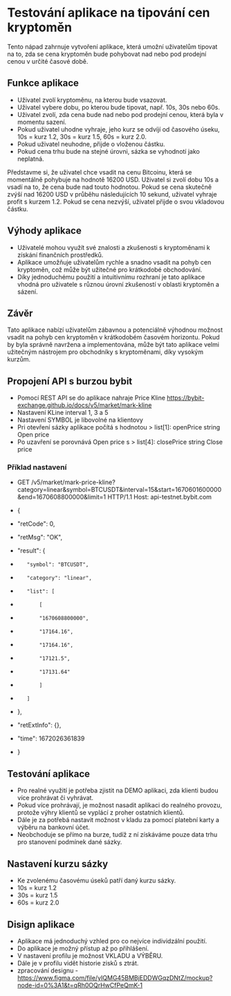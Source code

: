 # Testování aplikace na tipování cen kryptoměn

Tento nápad zahrnuje vytvoření aplikace, která umožní uživatelům tipovat na to, zda se cena kryptoměn bude pohybovat nad nebo pod prodejní cenou v určité časové době.

## Funkce aplikace

- Uživatel zvolí kryptoměnu, na kterou bude vsazovat.
- Uživatel vybere dobu, po kterou bude tipovat, např. 10s, 30s nebo 60s.
- Uživatel zvolí, zda cena bude nad nebo pod prodejní cenou, která byla v momentu sazení.
- Pokud uživatel uhodne vyhraje, jeho kurz se odvíjí od časového úseku, 10s = kurz 1.2, 30s = kurz 1.5, 60s = kurz 2.0.
- Pokud uživatel neuhodne, přijde o vloženou částku.
- Pokud cena trhu bude na stejné úrovni, sázka se vyhodnotí jako neplatná.

Představme si, že uživatel chce vsadit na cenu Bitcoinu, která se momentálně pohybuje na hodnotě 16200 USD. Uživatel si zvolí dobu 10s a vsadí na to, že cena bude nad touto hodnotou. Pokud se cena skutečně zvýší nad 16200 USD v průběhu následujících 10 sekund, uživatel vyhraje profit s kurzem 1.2. Pokud se cena nezvýší, uživatel přijde o svou vkladovou částku.

## Výhody aplikace

- Uživatelé mohou využít své znalosti a zkušenosti s kryptoměnami k získání finančních prostředků.
- Aplikace umožňuje uživatelům rychle a snadno vsadit na pohyb cen kryptoměn, což může být užitečné pro krátkodobé obchodování.
- Díky jednoduchému použití a intuitivnímu rozhraní je tato aplikace vhodná pro uživatele s různou úrovní zkušeností v oblasti kryptoměn a sázení.

## Závěr

Tato aplikace nabízí uživatelům zábavnou a potenciálně výhodnou možnost vsadit na pohyb cen kryptoměn v krátkodobém časovém horizontu. Pokud by byla správně navržena a implementována, může být tato aplikace velmi užitečným nástrojem pro obchodníky s kryptoměnami, díky vysokým kurzům.

## Propojení API s burzou bybit

- Pomocí REST API se do aplikace nahraje Price Kline https://bybit-exchange.github.io/docs/v5/market/mark-kline
- Nastavení KLine interval 1, 3 a 5
- Nastavení SYMBOL je libovolné na klientovy
- Pri otevření sázky aplikace počítá s hodnotou > list[1]: openPrice	string	Open price
- Po uzavření se porovnává Open price s > list[4]: closePrice	string	Close price

### Příklad nastavení

- GET /v5/market/mark-price-kline?category=linear&symbol=BTCUSDT&interval=15&start=1670601600000&end=1670608800000&limit=1 HTTP/1.1
Host: api-testnet.bybit.com

- {
-    "retCode": 0,
-    "retMsg": "OK",
-    "result": {
-        "symbol": "BTCUSDT",
-        "category": "linear",
-        "list": [
-            [
-            "1670608800000",
-            "17164.16",
-            "17164.16",
-            "17121.5",
-            "17131.64"
-            ]
-        ]
-    },
-    "retExtInfo": {},
-    "time": 1672026361839
- }

## Testování aplikace
- Pro realné využití je potřeba zjistit na DEMO aplikaci, zda klienti budou více prohrávat či vyhrávat.
- Pokud více prohrávají, je možnost nasadit aplikaci do realného provozu, protože výhry klientů se vyplácí z proher ostatních klientů.
- Dále je za potřebá nastavit možnost v kladu za pomocí platební karty a výběru na bankovní účet.
- Neobchoduje se přímo na burze, tudíž z ní získáváme pouze data trhu pro stanovení podmínek dané sázky.

## Nastavení kurzu sázky
- Ke zvolenému časovému úseků patří daný kurzu sázky.
- 10s = kurz 1.2
- 30s = kurz 1.5
- 60s = kurz 2.0

## Disign aplikace
- Aplikace má jednoduchý vzhled pro co nejvíce individzální použití.
- Do aplikace je možný přístup až po přihlášení.
- V nastavení profilu je možnost VKLADU a VÝBĚRU.
- Dále je v profilu vidět historie zisků s ztrát.
- zpracování designu - https://www.figma.com/file/yIQMG45BMBjEDDWGqzDNtZ/mockup?node-id=0%3A1&t=qRh0OQrHwCfPeQmK-1



